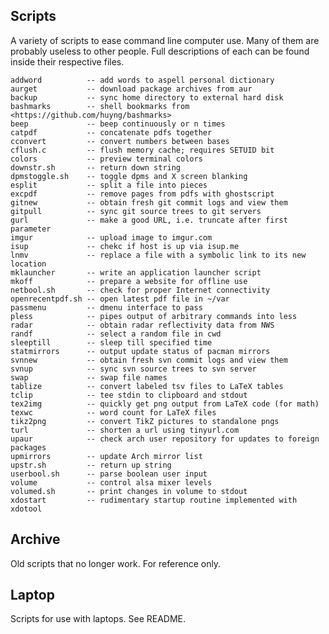 ## Scripts
A variety of scripts to ease command line computer use.
Many of them are probably useless to other people.
Full descriptions of each can be found inside their respective files.

	addword          -- add words to aspell personal dictionary
	aurget           -- download package archives from aur
	backup           -- sync home directory to external hard disk
	bashmarks        -- shell bookmarks from <https://github.com/huyng/bashmarks>
	beep             -- beep continuously or n times
	catpdf           -- concatenate pdfs together
	cconvert         -- convert numbers between bases
	cflush.c         -- flush memory cache; requires SETUID bit
	colors           -- preview terminal colors
	downstr.sh       -- return down string
	dpmstoggle.sh    -- toggle dpms and X screen blanking
	esplit           -- split a file into pieces
	excpdf           -- remove pages from pdfs with ghostscript
	gitnew           -- obtain fresh git commit logs and view them
	gitpull          -- sync git source trees to git servers
	gurl             -- make a good URL, i.e. truncate after first parameter
	imgur            -- upload image to imgur.com
	isup             -- chekc if host is up via isup.me
	lnmv             -- replace a file with a symbolic link to its new location
	mklauncher       -- write an application launcher script
	mkoff            -- prepare a website for offline use
	netbool.sh       -- check for proper Internet connectivity
	openrecentpdf.sh -- open latest pdf file in ~/var
	passmenu         -- dmenu interface to pass
	pless            -- pipes output of arbitrary commands into less
	radar            -- obtain radar reflectivity data from NWS
	randf            -- select a random file in cwd
	sleeptill        -- sleep till specified time
	statmirrors      -- output update status of pacman mirrors
	svnnew           -- obtain fresh svn commit logs and view them
	svnup            -- sync svn source trees to svn server
	swap             -- swap file names
	tablize          -- convert labeled tsv files to LaTeX tables
	tclip            -- tee stdin to clipboard and stdout
	tex2img          -- quickly get png output from LaTeX code (for math)
	texwc            -- word count for LaTeX files
	tikz2png         -- convert TikZ pictures to standalone pngs
	turl             -- shorten a url using tinyurl.com
	upaur            -- check arch user repository for updates to foreign packages
	upmirrors        -- update Arch mirror list
	upstr.sh         -- return up string
	userbool.sh      -- parse boolean user input
	volume           -- control alsa mixer levels
	volumed.sh       -- print changes in volume to stdout
	xdostart         -- rudimentary startup routine implemented with xdotool

## Archive
Old scripts that no longer work. For reference only.

## Laptop
Scripts for use with laptops. See README.
